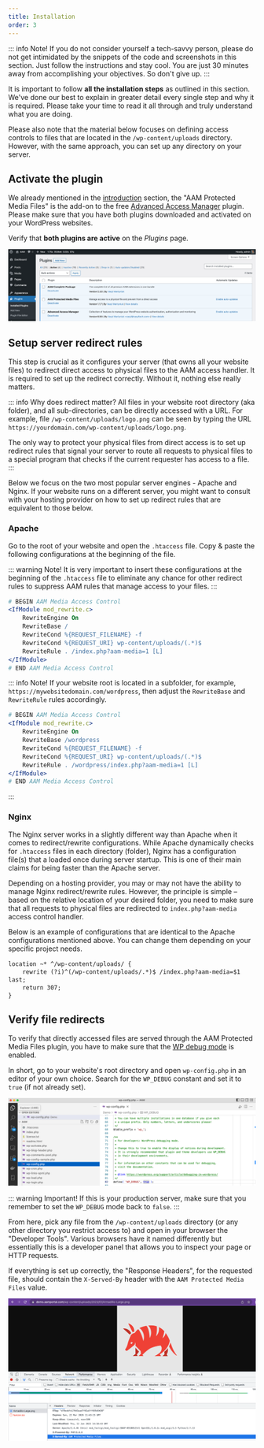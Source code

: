 ```yaml
---
title: Installation
order: 3
---
```


::: info Note!
If you do not consider yourself a tech-savvy person, please do not get intimidated by the snippets of the code and screenshots in this section. Just follow the instructions and stay cool. You are just 30 minutes away from accomplishing your objectives. So don't give up.
:::

<YouTube id="rYK1a1R0Ubs" />

It is important to follow **all the installation steps** as outlined in this section. We've done our best to explain in greater detail every single step and why it is required. Please take your time to read it all through and truly understand what you are doing.

Please also note that the material below focuses on defining access controls to files that are located in the `/wp-content/uploads` directory. However, with the same approach, you can set up any directory on your server.

## Activate the plugin

We already mentioned in the [introduction](/plugin/protected-media-files/) section, the "AAM Protected Media Files" is the add-on to the free [Advanced Access Manager](https://wordpress.org/plugins/advanced-access-manager/) plugin. Please make sure that you have both plugins downloaded and activated on your WordPress websites.

Verify that **both plugins are active** on the _Plugins_ page.

![AAM Installed Plugins](./assets/aam-installed-plugins.png)

## Setup server redirect rules

This step is crucial as it configures your server (that owns all your website files) to redirect direct access to physical files to the AAM access handler. It is required to set up the redirect correctly. Without it, nothing else really matters.

::: info Why does redirect matter?
All files in your website root directory (aka folder), and all sub-directories, can be directly accessed with a URL. For example, file `/wp-content/uploads/logo.png` can be seen by typing the URL `https://yourdomain.com/wp-content/uploads/logo.png`.

The only way to protect your physical files from direct access is to set up redirect rules that signal your server to route all requests to physical files to a special program that checks if the current requester has access to a file.
:::

Below we focus on the two most popular server engines - Apache and Nginx. If your website runs on a different server, you might want to consult with your hosting provider on how to set up redirect rules that are equivalent to those below.

### Apache
Go to the root of your website and open the `.htaccess` file. Copy & paste the following configurations at the beginning of the file.

::: warning Note!
It is very important to insert these configurations at the beginning of the `.htaccess` file to eliminate any chance for other redirect rules to suppress AAM rules that manage access to your files.
:::

```apache
# BEGIN AAM Media Access Control
<IfModule mod_rewrite.c>
	RewriteEngine On
	RewriteBase /
	RewriteCond %{REQUEST_FILENAME} -f
	RewriteCond %{REQUEST_URI} wp-content/uploads/(.*)$
	RewriteRule . /index.php?aam-media=1 [L]
</IfModule>
# END AAM Media Access Control
```
::: info Note!
If your website root is located in a subfolder, for example, `https://mywebsitedomain.com/wordpress`, then adjust the `RewriteBase` and `RewriteRule` rules accordingly.
```apache
# BEGIN AAM Media Access Control
<IfModule mod_rewrite.c>
	RewriteEngine On
	RewriteBase /wordpress
	RewriteCond %{REQUEST_FILENAME} -f
	RewriteCond %{REQUEST_URI} wp-content/uploads/(.*)$
	RewriteRule . /wordpress/index.php?aam-media=1 [L]
</IfModule>
# END AAM Media Access Control
```
:::

### Nginx

The Nginx server works in a slightly different way than Apache when it comes to redirect/rewrite configurations. While Apache dynamically checks for `.htaccess` files in each directory (folder), Nginx has a configuration file(s) that a loaded once during server startup. This is one of their main claims for being faster than the Apache server.

Depending on a hosting provider, you may or may not have the ability to manage Nginx redirect/rewrite rules. However, the principle is simple – based on the relative location of your desired folder, you need to make sure that all requests to physical files are redirected to `index.php?aam-media` access control handler.

Below is an example of configurations that are identical to the Apache configurations mentioned above. You can change them depending on your specific project needs.

```nginx
location ~* ^/wp-content/uploads/ {
	rewrite (?i)^(/wp-content/uploads/.*)$ /index.php?aam-media=$1 last;
	return 307;
}
```

## Verify file redirects

To verify that directly accessed files are served through the AAM Protected Media Files plugin, you have to make sure that the [WP debug mode](https://wordpress.org/documentation/article/debugging-in-wordpress/) is enabled.

In short, go to your website's root directory and open `wp-config.php` in an editor of your own choice. Search for the `WP_DEBUG` constant and set it to `true` (if not already set).

![WP Debug Mode](./assets/wp-debug-mode.png)

::: warning Important!
If this is your production server, make sure that you remember to set the `WP_DEBUG` mode back to `false`.
:::

From here, pick any file from the `/wp-content/uploads` directory (or any other directory you restrict access to) and open in your browser the "Developer Tools". Various browsers have it named differently but essentially this is a developer panel that allows you to inspect your page or HTTP requests.

If everything is set up correctly, the "Response Headers", for the requested file, should contain the `X-Served-By` header with the `AAM Protected Media Files` value.

![Verify File Served](./assets/aam-custom-debug-header.png)